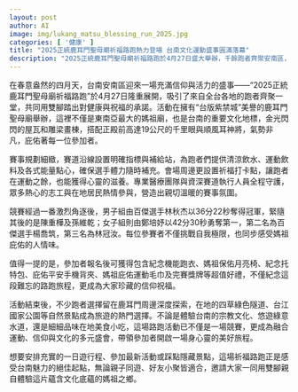 ```yaml
---
layout: post
author: AI
image: img/lukang_matsu_blessing_run_2025.jpg
categories: [ '健康' ]
title: "2025正統鹿耳門聖母廟祈福路跑熱力登場 台南文化運動盛事圓滿落幕"
description: "2025正統鹿耳門聖母廟祈福路跑於4月27日盛大舉辦，千餘跑者齊聚安南區，以運動結合信仰，感受媽祖庇佑與台南人情。賽事在壯觀的鹿耳門聖母廟展開，沿途補給完善、祈福活動豐富，競賽戰況激烈又溫馨。冠軍選手歷經激烈角逐脫穎而出，參加者更獲多樣特色紀念品。活動結合周邊景點旅遊，讓運動、文化、觀光一次滿足，成為台南春季最具魅力的路跑盛會。"
---
```

在春意盎然的四月天，台南安南區迎來一場充滿信仰與活力的盛事——“2025正統鹿耳門聖母廟祈福路跑”於4月27日隆重展開，吸引了來自全台各地的跑者齊聚一堂，共同用雙腳踏出對健康與祝福的承諾。活動在擁有“台版紫禁城”美譽的鹿耳門聖母廟舉辦，這裡不僅是東南亞最大的媽祖廟，也是台南的重要文化地標，金光閃閃的屋瓦和雕梁畫棟，搭配正殿前高達19公尺的千里眼與順風耳神將，氣勢非凡，庇佑著每一位參加者。

賽事規劃細緻，賽道沿線設置明確指標與補給站，為跑者們提供清涼飲水、運動飲料及各式能量點心，確保選手體力隨時補充。會場周邊更設置祈福打卡點，讓跑者在運動之餘，也能獲得心靈的滋養。專業醫療團隊與資深賽道執行人員全程守護，眾多熱心的志工與在地居民熱情參與，營造出親切溫暖的賽事氛圍。

競賽經過一番激烈角逐後，男子組由百傑選手林秋杰以36分22秒奪得冠軍，緊隨其後的是陳重樺及孫維乾；女子組則由鄭培妤以42分30秒勇奪第一，第二名為百傑選手楊喬筑，第三名為林冠汝。每位參賽者不僅挑戰自我極限，也同步感受媽祖庇佑的人情味。

值得一提的是，參加者報名後可獲得包含紀念機能跑衣、媽祖保佑月亮椅、紀念托特包、庇佑平安手機背夾、媽祖庇佑運動毛巾及完賽獎牌等超值好禮，不僅紀念這段難忘的路跑旅程，更成為大家珍藏的信仰祝福。

活動結束後，不少跑者選擇留在鹿耳門周邊深度探索，在地的四草綠色隧道、台江國家公園等自然景點成為旅遊的熱門選擇。不論是體驗台南的宗教文化、悠遊綠意水道，還是細細品味在地美食小吃，這場路跑活動已不僅是一場競賽，更成為融合運動、信仰與文化的多元盛會，帶領參加者開啟一場身心靈的美好旅程。

想要安排充實的一日遊行程、參加最新活動或踩點隱藏景點，這場祈福路跑正是感受台南魅力的絕佳起點，無論親子同遊、好友小聚皆適合，邀請大家一同用雙腳親自體驗這片蘊含文化底蘊的媽祖之鄉。
